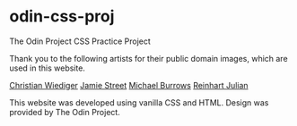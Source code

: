 # odin-css-proj
The Odin Project CSS Practice Project

Thank you to the following artists for their public domain images, which are used in this website. 

[Christian Wiediger](https://unsplash.com/photos/gVbOF8mdE3U)
[Jamie Street](https://unsplash.com/photos/qWYvQMIJyfE)
[Michael Burrows](https://www.pexels.com/photo/anonymous-female-designer-using-tablet-for-drawing-7147720/)
[Reinhart Julian](https://unsplash.com/photos/WxM465oM4j4)

This website was developed using vanilla CSS and HTML. Design was provided by The Odin Project. 
